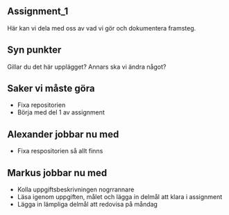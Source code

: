 Assignment_1
---

Här kan vi dela med oss av vad vi gör och dokumentera framsteg.

Syn punkter
---

Gillar du det här upplägget?
Annars ska vi ändra något?

Saker vi måste göra
---
* Fixa repositorien
* Börja med del 1 av assignment

Alexander jobbar nu med
---
* Fixa respositorien så allt finns

Markus jobbar nu med
---
* Kolla uppgiftsbeskrivningen nogrrannare
* Läsa igenom uppgiften, målet och lägga in delmål att klara i assignment
* Lägga in lämpliga delmål att redovisa på måndag
